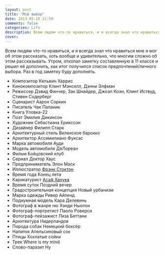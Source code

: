 ```yaml
---
layout: post
title: "Мой выбор"
date: 2013-05-25 21:59
comments: false
categories: Life
description: Всем людям что-то нравиться, и я всегда знал что нравиться мне и мог об этом рассказать
cover: 
---
```

Всем людям что-то нравиться, и я всегда знал что нравиться мне и мог об этом рассказать, хоть вообще и удивительно, что многим сложно об этом рассказывать. Утром, откопал заметку составленную в 11 классе и решил её дополнить, как итог получился список предпочтений/личного выбора. Раз в год заметку буду дополнять.

* Композитор		Кельвин Харрис
* Кинокомпозитор	Клинт Мэнселл, Дэнни Элфман	
* Режиссер		 Дэвид Финчер, Зак Шнайдер, Джоэл Коэн, Клинт Иствуд, Стивен Содерберг
* Сценарист		 Аарон Соркин
* Писатель		 Чак Паланик
* Книга		 Уловка-22		
* Поэт 			 Эмилия Дикинсон
* Художник		 Себастиана Ерикссон
* Дизайнер		 Филипп Старк
* Архитектурный стиль   Виленское барокко 
* Архитектор	 Ассимилиано Фуксас
* Марка автомобиля     Ауди
* Модель автомобиля	 ДеЛореан
* Фильм 		 Бойцовский клуб
* Сериал	 	 Доктор Хаус
* Предприниматель		Элон Маск
* Иллюстратор	[Фрэнк Стоктон](http://www.frankstockton.com/)
* Время года	 Конец лета
* Карикатурист	 [Асаф Ханука](http://realistcomics.blogspot.ru)
* Время суток	 Поздний вечер
* Градостроительная концепция	Новый урбанизм
* Марка одежды			Ривер Айленд
* Подиумная модель		Кара Делевинь 
* Фотограф в жанре ню 	Хэнди Ньютон
* Фотограф-портретист	Паоло Роверси
* Фотограф-пейзажист	Лиза Беттани
* Архитектура	 Нидерландов		
* Порода собак 	 Немецкий боксёр		
* Напиток	Апельсиновый сок
* Птицы          Хохлатые сойки
* Трек           Where is my mind
* Слово-паразит  Ну